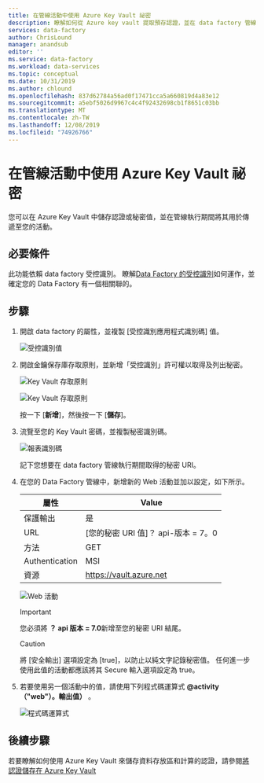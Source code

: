 ```yaml
---
title: 在管線活動中使用 Azure Key Vault 祕密
description: 瞭解如何從 Azure key vault 提取預存認證，並在 data factory 管線執行期間加以使用。
services: data-factory
author: ChrisLound
manager: anandsub
editor: ''
ms.service: data-factory
ms.workload: data-services
ms.topic: conceptual
ms.date: 10/31/2019
ms.author: chlound
ms.openlocfilehash: 837d62784a56ad0f17471cca5a660819d4a83e12
ms.sourcegitcommit: a5ebf5026d9967c4c4f92432698cb1f8651c03bb
ms.translationtype: MT
ms.contentlocale: zh-TW
ms.lasthandoff: 12/08/2019
ms.locfileid: "74926766"
---
```

# <a name="use-azure-key-vault-secrets-in-pipeline-activities"></a>在管線活動中使用 Azure Key Vault 祕密

您可以在 Azure Key Vault 中儲存認證或秘密值，並在管線執行期間將其用於傳遞至您的活動。

## <a name="prerequisites"></a>必要條件

此功能依賴 data factory 受控識別。  瞭解[Data Factory 的受控識別](https://docs.microsoft.com/azure/data-factory/data-factory-service-identity)如何運作，並確定您的 Data Factory 有一個相關聯的。

## <a name="steps"></a>步驟

1. 開啟 data factory 的屬性，並複製 [受控識別應用程式識別碼] 值。

    ![受控識別值](media/how-to-use-azure-key-vault-secrets-pipeline-activities/managedidentity.png)

2. 開啟金鑰保存庫存取原則，並新增「受控識別」許可權以取得及列出秘密。

    ![Key Vault 存取原則](media/how-to-use-azure-key-vault-secrets-pipeline-activities/akvaccesspolicies.png)

    ![Key Vault 存取原則](media/how-to-use-azure-key-vault-secrets-pipeline-activities/akvaccesspolicies-2.png)

    按一下 [**新增**]，然後按一下 [**儲存**]。

3. 流覽至您的 Key Vault 密碼，並複製秘密識別碼。

    ![報表識別碼](media/how-to-use-azure-key-vault-secrets-pipeline-activities/secretidentifier.png)

    記下您想要在 data factory 管線執行期間取得的秘密 URI。

4. 在您的 Data Factory 管線中，新增新的 Web 活動並加以設定，如下所示。  

    |屬性  |Value  |
    |---------|---------|
    |保護輸出     |是         |
    |URL     |[您的秘密 URI 值]？ api-版本 = 7。0         |
    |方法     |GET         |
    |Authentication     |MSI         |
    |資源        |https://vault.azure.net       |

    ![Web 活動](media/how-to-use-azure-key-vault-secrets-pipeline-activities/webactivity.png)

    > [!IMPORTANT]
    > 您必須將 **？ api 版本 = 7.0**新增至您的秘密 URI 結尾。  

    > [!CAUTION]
    > 將 [安全輸出] 選項設定為 [true]，以防止以純文字記錄秘密值。  任何進一步使用此值的活動都應該將其 Secure 輸入選項設定為 true。

5. 若要使用另一個活動中的值，請使用下列程式碼運算式 **@activity（"web"）。輸出值）** 。

    ![程式碼運算式](media/how-to-use-azure-key-vault-secrets-pipeline-activities/usewebactivity.png)

## <a name="next-steps"></a>後續步驟

若要瞭解如何使用 Azure Key Vault 來儲存資料存放區和計算的認證，請參閱[將認證儲存在 Azure Key Vault](https://docs.microsoft.com/azure/data-factory/store-credentials-in-key-vault)
